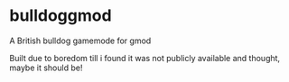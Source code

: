 # bulldoggmod
A British bulldog gamemode for gmod

Built due to boredom till i found it was not publicly available and thought, maybe it should be!
